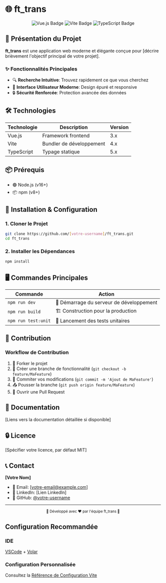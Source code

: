 # 🌐 ft_trans

<div align="center">
  <img src="https://img.shields.io/badge/Vue.js-35495E?style=for-the-badge&logo=vue.js&logoColor=4FC08D" alt="Vue.js Badge">
  <img src="https://img.shields.io/badge/Vite-646CFF?style=for-the-badge&logo=vite&logoColor=white" alt="Vite Badge">
  <img src="https://img.shields.io/badge/TypeScript-007ACC?style=for-the-badge&logo=typescript&logoColor=white" alt="TypeScript Badge">
</div>

## 🚀 Présentation du Projet

**ft_trans** est une application web moderne et élégante conçue pour [décrire brièvement l'objectif principal de votre projet].

### ✨ Fonctionnalités Principales

- 🔍 **Recherche Intuitive**: Trouvez rapidement ce que vous cherchez
- 🌈 **Interface Utilisateur Moderne**: Design épuré et responsive
- 🔒 **Sécurité Renforcée**: Protection avancée des données

## 🛠 Technologies

| Technologie | Description              | Version |
| ----------- | ------------------------ | ------- |
| Vue.js      | Framework frontend       | 3.x     |
| Vite        | Bundler de développement | 4.x     |
| TypeScript  | Typage statique          | 5.x     |

## 📦 Prérequis

- 🟢 Node.js (v16+)
- 📦 npm (v8+)

## 🔧 Installation & Configuration

### 1. Cloner le Projet

```bash
git clone https://github.com/[votre-username]/ft_trans.git
cd ft_trans
```

### 2. Installer les Dépendances

```bash
npm install
```

## 🖥 Commandes Principales

| Commande            | Action                                   |
| ------------------- | ---------------------------------------- |
| `npm run dev`       | 🚀 Démarrage du serveur de développement |
| `npm run build`     | 🏗 Construction pour la production        |
| `npm run test:unit` | 🧪 Lancement des tests unitaires         |

## 🤝 Contribution

### Workflow de Contribution

1. 🍴 Forker le projet
2. 🌿 Créer une branche de fonctionnalité (`git checkout -b feature/MaFeature`)
3. 💾 Commiter vos modifications (`git commit -m 'Ajout de MaFeature'`)
4. 📤 Pousser la branche (`git push origin feature/MaFeature`)
5. 🔀 Ouvrir une Pull Request

## 📘 Documentation

[Liens vers la documentation détaillée si disponible]

## 🔒 Licence

[Spécifier votre licence, par défaut MIT]

## 📞 Contact

**[Votre Nom]**

- 📧 Email: [votre-email@example.com]
- 🔗 LinkedIn: [Lien LinkedIn]
- 🐙 GitHub: [@votre-username](https://github.com/votre-username)

---

<div align="center">
  <sub>🌟 Développé avec ❤️ par l'équipe ft_trans 🌟</sub>
</div>

## Configuration Recommandée

### IDE

[VSCode](https://code.visualstudio.com/) + [Volar](https://marketplace.visualstudio.com/items?itemName=Vue.volar)

### Configuration Personnalisée

Consultez la [Référence de Configuration Vite](https://vite.dev/config/)
